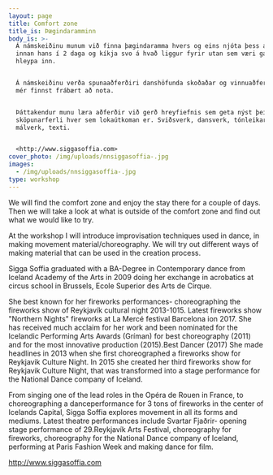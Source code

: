 ```yaml
---
layout: page
title: Comfort zone
title_is: Þægindaramminn
body_is: >-
  Á námskeiðinu munum við finna þægindaramma hvers og eins njóta þess að vera
  innan hans í 2 daga og kíkja svo á hvað liggur fyrir utan sem væri gaman að
  hleypa inn.


  Á námskeiðinu verða spunaaðferðiri danshöfunda skoðaðar og vinnuaðferðir sem
  mér finnst frábært að nota.


  Þáttakendur munu læra aðferðir við gerð hreyfiefnis sem geta nýst þeim í
  sköpunarferli hver sem lokaútkoman er. Sviðsverk, dansverk, tónleikar,
  málverk, texti.


  <http://www.siggasoffia.com>
cover_photo: /img/uploads/nnsiggasoffia-.jpg
images:
  - /img/uploads/nnsiggasoffia-.jpg
type: workshop
---
```

We will find the comfort zone and enjoy the stay there for a couple of days. Then we will take a look at what is outside of the comfort zone and find out what we would like to try.

At the workshop I will introduce improvisation techniques used in dance, in making movement material/choreography. We will try out different ways of making material that can be used in the creation process.



Sigga Soffia graduated with a BA-Degree in Contemporary dance from Iceland Academy of the Arts in 2009 doing her exchange in acrobatics at circus school in Brussels, Ecole Superior des Arts de Cirque.

She best known for her fireworks performances- choreographing the fireworks show of Reykjavík cultural night 2013-1015. Latest fireworks show "Northern Nights" fireworks at La Mercé festival Barcelona ion 2017. She has received much acclaim for her work and been nominated for the Icelandic Performing Arts Awards (Gríman) for best choreography (2011) and for the most innovative production (2015).Best Dancer (2017) She made headlines in 2013 when she first choreographed a fireworks show for Reykjavik Culture Night. In 2015 she created her third fireworks show for Reykjavik Culture Night, that was transformed into a stage performance for the National Dance company of Iceland.

From singing one of the lead roles in the Opéra de Rouen in France, to choreographing a danceperformance for 3 tons of fireworks in the center of Icelands Capital, Sigga Soffia explores movement in all its forms and mediums. Latest theatre performances include Svartar Fjaðrir- opening stage performance of 29.Reykjavík Arts Festival, choreography for fireworks, choreography for the National Dance company of Iceland, performing at Paris Fashion Week and making dance for film.



<http://www.siggasoffia.com>

